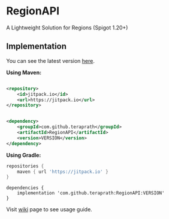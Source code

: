 # RegionAPI
 A Lightweight Solution for Regions (Spigot 1.20+)

## Implementation

You can see the latest version [here](https://github.com/teraprath/StatsAPI/releases/latest).

**Using Maven:**

````xml

<repository>
    <id>jitpack.io</id>
    <url>https://jitpack.io</url>
</repository>
````

````xml

<dependency>
    <groupId>com.github.teraprath</groupId>
    <artifactId>RegionAPI</artifactId>
    <version>VERSION</version>
</dependency>
````

**Using Gradle:**
````groovy
repositories {
    maven { url 'https://jitpack.io' }
}
````
````
dependencies {
    implementation 'com.github.teraprath:RegionAPI:VERSION'
}
````

Visit [wiki](https://github.com/teraprath/RegionAPI/wiki/) page to see usage guide.
